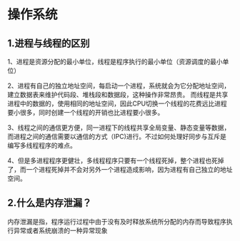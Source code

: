 # 操作系统

## 1.进程与线程的区别

1、进程是资源分配的最小单位，线程是程序执行的最小单位（资源调度的最小单位） 

2、进程有自己的独立地址空间，每启动一个进程，系统就会为它分配地址空间，建立数据表来维护代码段、堆栈段和数据段，这种操作非常昂贵。 而线程是共享进程中的数据的，使用相同的地址空间，因此CPU切换一个线程的花费远比进程要小很多，同时创建一个线程的开销也比进程要小很多。 

3、线程之间的通信更方便，同一进程下的线程共享全局变量、静态变量等数据，而进程之间的通信需要以通信的方式（IPC\)进行。不过如何处理好同步与互斥是编写多线程程序的难点。

 4、但是多进程程序更健壮，多线程程序只要有一个线程死掉，整个进程也死掉了，而一个进程死掉并不会对另外一个进程造成影响，因为进程有自己独立的地址空间。

## 2.什么是内存泄漏？

内存泄漏是指，程序运行过程中由于没有及时释放系统所分配的内存而导致程序执行异常或者系统崩溃的一种异常现象

